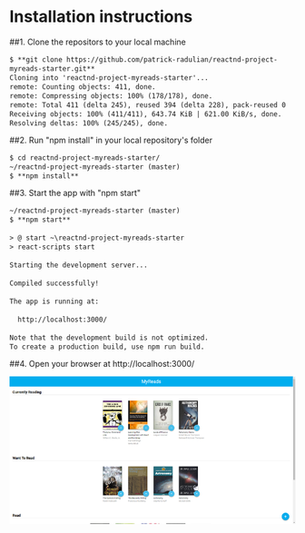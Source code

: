 # Installation instructions

##1. Clone the repositors to your local machine

```
$ **git clone https://github.com/patrick-radulian/reactnd-project-myreads-starter.git**
Cloning into 'reactnd-project-myreads-starter'...
remote: Counting objects: 411, done.
remote: Compressing objects: 100% (178/178), done.
remote: Total 411 (delta 245), reused 394 (delta 228), pack-reused 0
Receiving objects: 100% (411/411), 643.74 KiB | 621.00 KiB/s, done.
Resolving deltas: 100% (245/245), done.
```

##2. Run "npm install" in your local repository's folder

```
$ cd reactnd-project-myreads-starter/
~/reactnd-project-myreads-starter (master)
$ **npm install**
```

##3. Start the app with "npm start"

```
~/reactnd-project-myreads-starter (master)
$ **npm start**

> @ start ~\reactnd-project-myreads-starter
> react-scripts start

Starting the development server...

Compiled successfully!

The app is running at:

  http://localhost:3000/

Note that the development build is not optimized.
To create a production build, use npm run build.
```

##4. Open your browser at http://localhost:3000/

![App preview](https://github.com/patrick-radulian/reactnd-project-myreads-starter/blob/master/public/preview.png "My-Reads App")